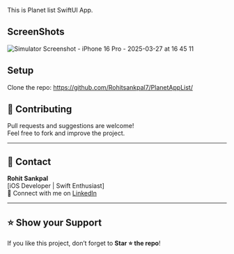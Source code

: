 This is Planet list SwiftUI App.

## ScreenShots

![Simulator Screenshot - iPhone 16 Pro - 2025-03-27 at 16 45 11](https://github.com/user-attachments/assets/fb75c80f-9edd-42c1-964f-420d66dcbbcd)

## Setup
 Clone the repo: 
https://github.com/Rohitsankpal7/PlanetAppList/

## 🤝 Contributing

Pull requests and suggestions are welcome!  
Feel free to fork and improve the project.

---

## 📩 Contact

**Rohit Sankpal**  
[iOS Developer | Swift Enthusiast]  
📧 Connect with me on [LinkedIn](https://www.linkedin.com/in/rohit-sankpal-b50549105/)

---

## ⭐️ Show your Support

If you like this project, don’t forget to **Star ⭐️ the repo**!
